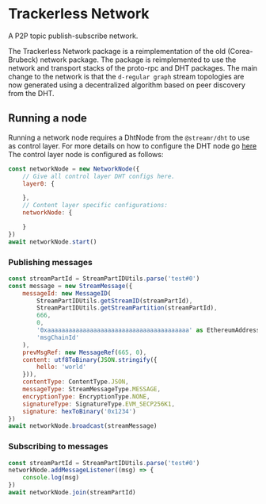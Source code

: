 # Trackerless Network

A P2P topic publish-subscribe network.

The Trackerless Network package is a reimplementation of the old (Corea-Brubeck) network package. 
The package is reimplemented to use the network and transport stacks of the proto-rpc and DHT packages.
The main change to the network is that the `d-regular graph` stream topologies are now generated 
using a decentralized algorithm based on peer discovery from the DHT.

## Running a node

Running a network node requires a DhtNode from the `@streamr/dht` to use as control layer. For more details on how to configure the DHT node go [here](packages/dht/README.md) The control layer node is configured as follows:

```js
const networkNode = new NetworkNode({
    // Give all control layer DHT configs here.
    layer0: {

    },
    // Content layer specific configurations:
    networkNode: {

    }
})
await networkNode.start()
```

### Publishing messages

```js
const streamPartId = StreamPartIDUtils.parse('test#0')
const message = new StreamMessage({
    messageId: new MessageID(
        StreamPartIDUtils.getStreamID(streamPartId),
        StreamPartIDUtils.getStreamPartition(streamPartId),
        666,
        0,
        '0xaaaaaaaaaaaaaaaaaaaaaaaaaaaaaaaaaaaaaaaa' as EthereumAddress,
        'msgChainId'
    ),
    prevMsgRef: new MessageRef(665, 0),
    content: utf8ToBinary(JSON.stringify({
        hello: 'world'
    })),
    contentType: ContentType.JSON,
    messageType: StreamMessageType.MESSAGE,
    encryptionType: EncryptionType.NONE,
    signatureType: SignatureType.EVM_SECP256K1,
    signature: hexToBinary('0x1234')
})
await networkNode.broadcast(streamMessage)

```

### Subscribing to messages

```js
const streamPartId = StreamPartIDUtils.parse('test#0')
networkNode.addMessageListener((msg) => {
    console.log(msg)
})
await networkNode.join(streamPartId)
```
